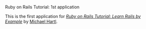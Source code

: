 Ruby on Rails Tutorial: 1st application

This is the first application for 
[*Ruby on Rails Tutorial: Learn Rails by Example*](http://railstutorial.org/)
by [Michael Hartl](http://michaelhartl.com).